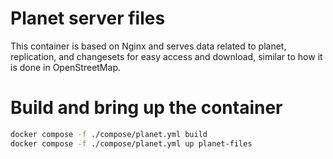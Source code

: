 
# Planet server files

This container is based on Nginx and serves data related to planet, replication, and changesets for easy access and download, similar to how it is done in OpenStreetMap.


# Build and bring up the container
```sh
docker compose -f ./compose/planet.yml build
docker compose -f ./compose/planet.yml up planet-files
```